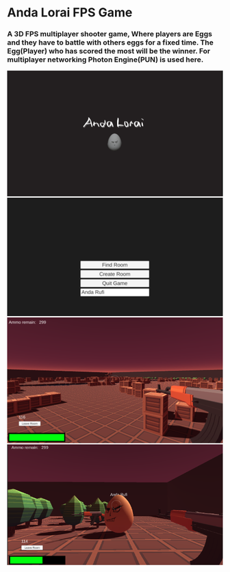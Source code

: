 # Anda Lorai FPS Game

<h3>
A 3D FPS multiplayer shooter game, Where players are Eggs and they have to battle with others eggs for a fixed time. The Egg(Player) who has scored the most will be the winner. For multiplayer networking Photon Engine(PUN) is used here.
</h3>

<img src="/Screen Shots/4.png" alt="Alt text" title="Optional title">
<img src="/Screen Shots/1.png" alt="Alt text" title="Optional title">
<img src="/Screen Shots/2.png" alt="Alt text" title="Optional title">
<img src="/Screen Shots/3.png" alt="Alt text" title="Optional title">
